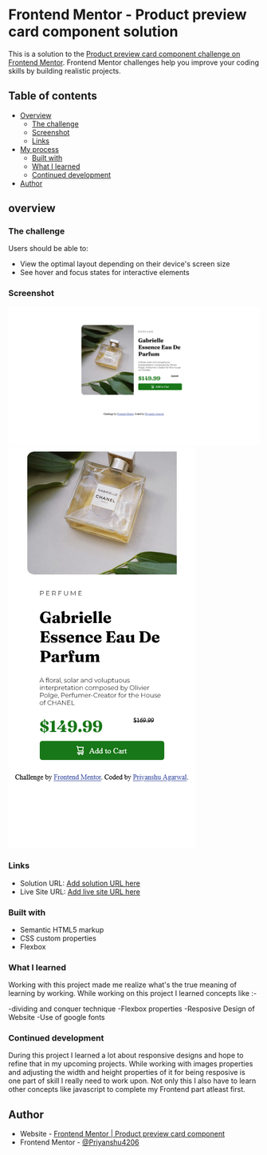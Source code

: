# Frontend Mentor - Product preview card component solution

This is a solution to the [Product preview card component challenge on Frontend Mentor](https://www.frontendmentor.io/challenges/product-preview-card-component-GO7UmttRfa). Frontend Mentor challenges help you improve your coding skills by building realistic projects. 

## Table of contents

- [Overview](#overview)
  - [The challenge](#the-challenge)
  - [Screenshot](#screenshot)
  - [Links](#links)
- [My process](#my-process)
  - [Built with](#built-with)
  - [What I learned](#what-i-learned)
  - [Continued development](#continued-development)
- [Author](#author)

## overview
### The challenge

Users should be able to:

- View the optimal layout depending on their device's screen size
- See hover and focus states for interactive elements

### Screenshot

![](./screenshot_dextop.png)
![](./screenshot_mobile.png)

### Links

- Solution URL: [Add solution URL here](https://your-solution-url.com)
- Live Site URL: [Add live site URL here](https://your-live-site-url.com)

### Built with

- Semantic HTML5 markup
- CSS custom properties
- Flexbox


### What I learned

Working with this project made me realize what's the true meaning of learning by working.
While working on this project I learned concepts like :-

-dividing and conquer technique
-Flexbox properties 
-Resposive Design of Website
-Use of google fonts 

### Continued development

During this project I learned a lot about responsive designs and hope to refine that in my upcoming projects.
While working with images properties and adjusting the width and height properties of it for being resposive is one part of skill I really need to work upon.
Not only this I also have to learn other concepts like javascript to complete my Frontend part atleast first.
## Author

- Website - [Frontend Mentor | Product preview card component](https://www.your-site.com)
- Frontend Mentor - [@Priyanshu4206](https://www.frontendmentor.io/profile/Priyanshu4206)